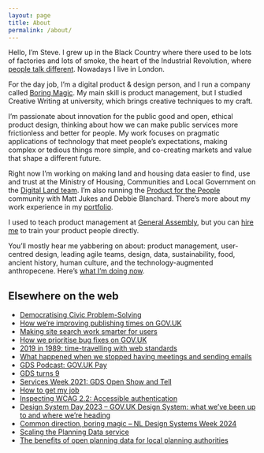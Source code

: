 ```yaml
---
layout: page
title: About
permalink: /about/
---
```

<p>Hello, I’m Steve. I grew up in the Black Country where there used to be lots of factories and lots of smoke, the heart of the Industrial Revolution, where <a href="https://www.youtube.com/watch?v=-Mt80vikTxU" target="_blank">people talk different</a>. Nowadays I live in London.</p>

<p>For the day job, I’m a digital product & design person, and I run a company called <a href="https://boringmagi.cc/" target="_blank">Boring Magic</a>. My main skill is product management, but I studied Creative Writing at university, which brings creative techniques to my craft.</p>

<p>I’m passionate about innovation for the public good and open, ethical product design, thinking about how we can make public services more frictionless and better for people. My work focuses on pragmatic applications of technology that meet people’s expectations, making complex or tedious things more simple, and co-creating markets and value that shape a different future.</p>

<p>Right now I’m working on making land and housing data easier to find, use and trust at the Ministry of Housing, Communities and Local Government on the <a href="https://digital-land.github.io/about/" target="_blank">Digital Land team</a>. I’m also running the <a href="https://productforthepeople.xyz" target="_blank">Product for the People</a> community with Matt Jukes and Debbie Blanchard. There’s more about my work experience in my <a href="{{ "/work" | relative_url }}">portfolio</a>.</p>

<p>I used to teach product management at <a href="https://generalassemb.ly/instructors/steve-messer/19440" target="_blank">General Assembly</a>, but you can <a href="https://boringmagi.cc/services" target="_blank">hire me</a> to train your product people directly.</p>

<p>You’ll mostly hear me yabbering on about: product management, user-centred design, leading agile teams, design, data, sustainability, food, ancient history, human culture, and the technology-augmented anthropecene. Here’s <a href="{{ "/now" | relative_url }}">what I’m doing now</a>.</p>

<h2>Elsewhere on the web</h2>
<ul>
  <li><a href="https://medium.com/porism/democratising-civic-problem-solving-1a3c81a6d3b7" target="_blank">Democratising Civic Problem-Solving</a></li>
  <li><a href="https://insidegovuk.blog.gov.uk/2018/09/10/how-were-improving-publishing-times/" target="_blank">How we’re improving publishing times on GOV.UK</a></li>
  <li><a href="https://insidegovuk.blog.gov.uk/2019/07/05/making-site-search-work-smarter-for-users/" target="_blank">Making site search work smarter for users</a></li>
  <li><a href="https://insidegovuk.blog.gov.uk/2019/10/25/how-we-prioritise-bug-fixes-on-gov-uk/" target="_blank">How we prioritise bug fixes on GOV.UK</a></li>
  <li><a href="https://www.youtube.com/watch?v=Ik9IeChLqEk" target="_blank">2019 in 1989: time-travelling with web standards</a></li>
  <li><a href="https://gds.blog.gov.uk/2020/10/07/what-happened-when-we-stopped-having-meetings-and-sending-emails/" target="_blank">What happened when we stopped having meetings and sending emails</a></li>
  <li><a href="https://gds.blog.gov.uk/2020/11/30/podcast-gov-uk-pay/" target="_blank">GDS Podcast: GOV.UK Pay</a></li>
  <li><a href="https://gds.blog.gov.uk/2020/12/08/gds-turns-9/" target="_blank">GDS turns 9</a></li>
  <li><a href="https://youtu.be/A6NAPQVwNOc?t=5023" target="_blank">Services Week 2021: GDS Open Show and Tell</a></li>
  <li><a href="https://www.linkedin.com/posts/foundbyfew_how-much-are-you-focusing-on-your-storytelling-activity-7029739389656170496-d3Gq?utm_source=share" target="_blank">How to get my job</a></li>
  <li><a href="https://www.youtube.com/watch?v=9h5aLCS3wJQ" target="_blank">Inspecting WCAG 2.2: Accessible authentication</a></li>
  <li><a href="https://www.youtube.com/watch?v=aXgIAtjq7zM" target="_blank">Design System Day 2023 – GOV.UK Design System: what we’ve been up to and where we’re heading</a></li>
  <li><a href="https://www.youtube.com/watch?v=1xhZnqF6dc8" target="_blank">Common direction, boring magic – NL Design Systems Week 2024</a></li>
  <li><a href="https://mhclgdigital.blog.gov.uk/2025/02/07/digital-planning-scaling-the-planning-data-service/" target="_blank">Scaling the Planning Data service</a></li>
  <li><a href="https://youtu.be/8TaVbZ-QF2g?t=3255" target="_blank">The benefits of open planning data for local planning authorities</a></li>
</ul>